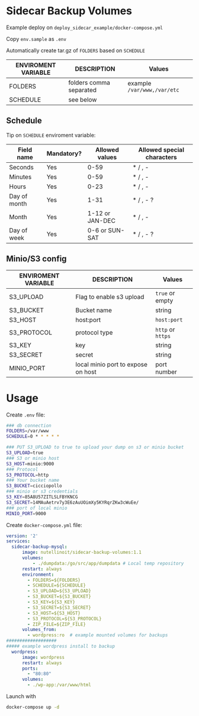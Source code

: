 # Sidecar Backup Volumes

Example deploy on  ```deploy_sidecar_example/docker-compose.yml```

Copy `env.sample` as `.env`

Automatically create tar.gz of `FOLDERS` based on `SCHEDULE`

ENVIROMENT VARIABLE   | DESCRIPTION | Values
----------   | ---------- | --------------  
FOLDERS | folders comma separated | example `/var/www,/var/etc`
SCHEDULE | see below | 

## Schedule

Tip on ```SCHEDULE``` enviroment variable:

Field name   | Mandatory? | Allowed values  | Allowed special characters
----------   | ---------- | --------------  | --------------------------
Seconds      | Yes        | 0-59            | * / , -
Minutes      | Yes        | 0-59            | * / , -
Hours        | Yes        | 0-23            | * / , -
Day of month | Yes        | 1-31            | * / , - ?
Month        | Yes        | 1-12 or JAN-DEC | * / , -
Day of week  | Yes        | 0-6 or SUN-SAT  | * / , - ?



## Minio/S3 config

ENVIROMENT VARIABLE   | DESCRIPTION | Values
----------   | ---------- | --------------  
S3_UPLOAD | Flag to enable s3 upload | `true` or empty
S3_BUCKET | Bucket name | string
S3_HOST | host:port | `host:port`
S3_PROTOCOL | protocol type | `http` or `https`
S3_KEY | key | string
S3_SECRET | secret | string
MINIO_PORT | local minio port to expose on host | port number

# Usage

Create `.env` file:

```bash
### db connection
FOLDERS=/var/www
SCHEDULE=0 * * * * *

### PUT S3_UPLOAD to true to upload your dump on s3 or minio bucket
S3_UPLOAD=true
### S3 or minio host
S3_HOST=minio:9000
### Protocol
S3_PROTOCOL=http
### Your bucket name
S3_BUCKET=cicciopollo
### minio or s3 credentials
S3_KEY=85A8U57ZITLSLFBYKNCG
S3_SECRET=14MAuAetrv7y3E6zAuUOimXy5KYRqrZKw3cWuEe/
### port of local minio
MINIO_PORT=9000

```

Create `docker-compose.yml` file:

```yml
version: '2'
services:
  sidecar-backup-mysql:
      image: nutellinoit/sidecar-backup-volumes:1.1
      volumes:
          - ./dumpdata:/go/src/app/dumpdata # Local temp repository
      restart: always
      environment:
        - FOLDERS=${FOLDERS}
        - SCHEDULE=${SCHEDULE}
        - S3_UPLOAD=${S3_UPLOAD}
        - S3_BUCKET=${S3_BUCKET}
        - S3_KEY=${S3_KEY}
        - S3_SECRET=${S3_SECRET}
        - S3_HOST=${S3_HOST}
        - S3_PROTOCOL=${S3_PROTOCOL}
        - ZIP_FILE=${ZIP_FILE}
      volumes_from:
        - wordpress:ro  # example mounted volumes for backups
###################
##### example wordpress install to backup
  wordpress:
      image: wordpress
      restart: always
      ports:
        - "80:80"
      volumes:
        - ./wp-app:/var/www/html

```

Launch with

```bash
docker-compose up -d
```
